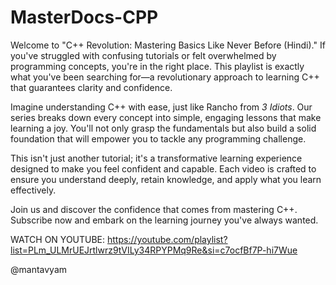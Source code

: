 # MasterDocs-CPP
Welcome to "C++ Revolution: Mastering Basics Like Never Before (Hindi)." If you've struggled with confusing tutorials or felt overwhelmed by programming concepts, you're in the right place. This playlist is exactly what you've been searching for—a revolutionary approach to learning C++ that guarantees clarity and confidence.

Imagine understanding C++ with ease, just like Rancho from *3 Idiots*. Our series breaks down every concept into simple, engaging lessons that make learning a joy. You'll not only grasp the fundamentals but also build a solid foundation that will empower you to tackle any programming challenge.

This isn't just another tutorial; it's a transformative learning experience designed to make you feel confident and capable. Each video is crafted to ensure you understand deeply, retain knowledge, and apply what you learn effectively.

Join us and discover the confidence that comes from mastering C++. Subscribe now and embark on the learning journey you've always wanted. 

WATCH ON YOUTUBE: https://youtube.com/playlist?list=PLm_ULMrUEJrtlwrz9tVILy34RPYPMq9Re&si=c7ocfBf7P-hi7Wue

@mantavyam
